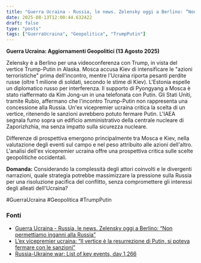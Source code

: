 ```yaml
---
title: "Guerra Ucraina - Russia, le news. Zelensky oggi a Berlino: “Non permettiamo inganni alla Russia”"
date: 2025-08-13T12:00:44.632422
draft: false
type: "posts"
tags: ["GuerraUcraina", "Geopolitica", "TrumpPutin"]
---
```


**Guerra Ucraina: Aggiornamenti Geopolitici (13 Agosto 2025)**

Zelensky è a Berlino per una videoconferenza con Trump, in vista del vertice Trump-Putin in Alaska.  Mosca accusa Kiev di intensificare le "azioni terroristiche" prima dell'incontro, mentre l'Ucraina riporta pesanti perdite russe (oltre 1 milione di soldati, secondo le stime di Kiev).  L'Estonia espelle un diplomatico russo per interferenza.  Il supporto di Pyongyang a Mosca è stato riaffermato da Kim Jong-un in una telefonata con Putin.  Gli Stati Uniti, tramite Rubio, affermano che l'incontro Trump-Putin non rappresenta una concessione alla Russia.  Un'ex vicepremier ucraina critica la scelta di un vertice, ritenendo le sanzioni avrebbero potuto fermare Putin.  L'IAEA segnala fumo sopra un edificio amministrativo della centrale nucleare di Zaporizhzhia, ma senza impatto sulla sicurezza nucleare.

Differenze di prospettiva emergono principalmente tra Mosca e Kiev,  nella valutazione degli eventi sul campo e nel peso attribuito alle azioni dell'altro.  L'analisi dell'ex vicepremier ucraina offre una prospettiva critica sulle scelte geopolitiche occidentali.

**Domanda:**  Considerando la complessità degli attori coinvolti e le divergenti narrazioni, quale strategia potrebbe massimizzare la pressione sulla Russia per una risoluzione pacifica del conflitto, senza compromettere gli interessi degli alleati dell'Ucraina?

#GuerraUcraina #Geopolitica #TrumpPutin


### Fonti
- [Guerra Ucraina - Russia, le news. Zelensky oggi a Berlino: “Non permettiamo inganni alla Russia”](https://www.repubblica.it/esteri/2025/08/13/diretta/guerra_ucraina_russia_news_oggi-424786606/)
- [L’ex vicepremier ucraina: “Il vertice è la resurrezione di Putin, si poteva fermare con le sanzioni”](https://www.repubblica.it/esteri/2025/08/13/news/trattativa_russia_ucraina_ivanna_klympush_tsintsadze_intervista-424786943/)
- [Russia-Ukraine war: List of key events, day 1,266](https://www.aljazeera.com/news/2025/8/13/russia-ukraine-war-list-of-key-events-day-1266?traffic_source=rss)
